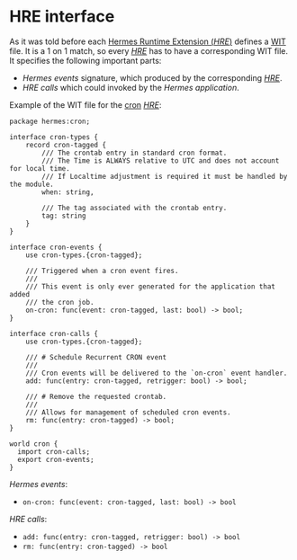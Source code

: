 # HRE interface

As it was told before each [Hermes Runtime Extension (*HRE*)][*HRE*] defines a
[WIT](https://component-model.bytecodealliance.org/design/wit.html) file.
It is a 1 on 1 match, so every [*HRE*] has to have a corresponding WIT file.
It specifies the following important parts:

* *Hermes events* signature, which produced by the corresponding [*HRE*].
* *HRE calls* which could invoked by the *Hermes application*.

Example of the WIT file for the [cron](https://en.wikipedia.org/wiki/Cron) [*HRE*]:

```wit
package hermes:cron;

interface cron-types {
    record cron-tagged {
        /// The crontab entry in standard cron format.
        /// The Time is ALWAYS relative to UTC and does not account for local time.
        /// If Localtime adjustment is required it must be handled by the module.
        when: string,

        /// The tag associated with the crontab entry.
        tag: string
    }
}

interface cron-events {
    use cron-types.{cron-tagged};

    /// Triggered when a cron event fires.
    ///
    /// This event is only ever generated for the application that added
    /// the cron job.
    on-cron: func(event: cron-tagged, last: bool) -> bool;
}

interface cron-calls {
    use cron-types.{cron-tagged};

    /// # Schedule Recurrent CRON event
    ///
    /// Cron events will be delivered to the `on-cron` event handler.
    add: func(entry: cron-tagged, retrigger: bool) -> bool;

    /// # Remove the requested crontab.
    ///
    /// Allows for management of scheduled cron events.
    rm: func(entry: cron-tagged) -> bool;
}

world cron {
  import cron-calls;
  export cron-events;
}
```

*Hermes events*:

* `on-cron: func(event: cron-tagged, last: bool) -> bool`
  
*HRE calls*:

* `add: func(entry: cron-tagged, retrigger: bool) -> bool`
* `rm: func(entry: cron-tagged) -> bool`

[*HRE*]: ../../05_building_block_view/hermes_core.md#hermes-runtime-extension-hre

